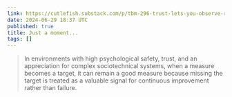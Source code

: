 ```yaml
---
link: https://cutlefish.substack.com/p/tbm-296-trust-lets-you-observe-reality
date: 2024-06-29 18:37 UTC
published: true
title: Just a moment...
tags: []
---
```


> In environments with high psychological safety, trust, and an appreciation for complex sociotechnical systems, when a measure becomes a target, it can remain a good measure because missing the target is treated as a valuable signal for continuous improvement rather than failure.
